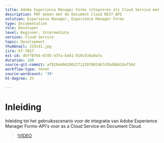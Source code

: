 ```yaml
---
title: Adobe Experience Manager Forms integreren als Cloud Service met Document Cloud
description: PDF maken met de Document Cloud REST API
solution: Experience Manager, Experience Manager Forms
type: Documentation
role: Developer
level: Beginner, Intermediate
version: Cloud Service
topic: Development
thumbnail: 333241.jpg
jira: KT-7857
exl-id: dbff8764-67d5-43fa-bd41-918c638a9afa
duration: 100
source-git-commit: af928e60410022f12207082467d3bd9b818af59d
workflow-type: tm+mt
source-wordcount: '39'
ht-degree: 2%

---
```


# Inleiding

Inleiding tot het gebruiksscenario voor de integratie van Adobe Experience Manager Forms-API&#39;s voor as a Cloud Service en Document Cloud.

>[!VIDEO](https://video.tv.adobe.com/v/333241?quality=12&learn=on)
